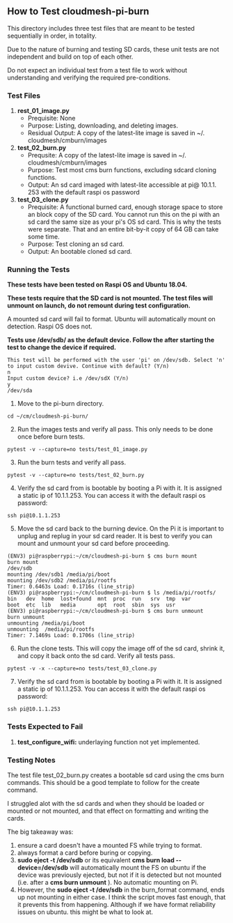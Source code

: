 ## How to Test cloudmesh-pi-burn

This directory includes three test files that are meant to be tested 
sequentially in order, in totality.

Due to the nature of burning and testing SD cards, these unit tests are not 
independent and build on top of each other.

Do not expect an individual test from a test file to work without 
understanding and verifying the required pre-conditions. 

### Test Files

1. **rest_01_image.py**
    - Prequisite: None
    - Purpose: Listing, downloading, and deleting images.
    - Residual Output: A copy of the latest-lite image is saved in ~/.
      cloudmesh/cmburn/images
2. **test_02_burn.py**
    - Prequsite: A copy of the latest-lite image is saved in ~/.
      cloudmesh/cmburn/images
    - Purpose: Test most cms burn functions, excluding sdcard cloning 
      functions.
    - Output: An sd card imaged with latest-lite accessible at pi@ 10.1.1.
      253 with the default raspi os password
3. **test_03_clone.py**
    - Prequisite: A functional burned card, enough storage space to store an 
      block copy of the SD card. You cannot run this on the pi with an sd 
      card the same size as your pi's OS sd card. This is why the tests were 
      separate. That and an entire bit-by-it copy of 64 GB can take some time.
    - Purpose: Test cloning an sd card.
    - Output: An bootable cloned sd card. 

### Running the Tests

**These tests have been tested on Raspi OS and Ubuntu 18.04.**

**These tests require that the SD card is not mounted. The test files will 
unmount on launch, do not remount during test configuration.** 

A mounted sd card will fail to format. Ubuntu will automatically mount on 
detection. Raspi OS does not.

**Tests use /dev/sdb/ as the default device. Follow the after starting the test 
to change the device if required.**

```
This test will be performed with the user 'pi' on /dev/sdb. Select 'n' to input custom devive. Continue with default? (Y/n)
n
Input custom device? i.e /dev/sdX (Y/n)
y
/dev/sda
```

1. Move to the pi-burn directory.

```
cd ~/cm/cloudmesh-pi-burn/
```

2. Run the images tests and verify all pass. This only needs to be done once 
   before burn tests. 
   
```
pytest -v --capture=no tests/test_01_image.py
```

3. Run the burn tests and verify all pass.

```
pytest -v --capture=no tests/test_02_burn.py
```

4. Verify the sd card from is bootable by booting a Pi with it. It is 
   assigned a static ip of 10.1.1.253. You can access it with the default 
   raspi os password:
   
```
ssh pi@10.1.1.253
```

5. Move the sd card back to the burning device. On the Pi it is important to 
   unplug and replug in your sd card reader. It is best to verify you can mount 
   and unmount your sd card before proceeding.
   
```
(ENV3) pi@raspberrypi:~/cm/cloudmesh-pi-burn $ cms burn mount
burn mount
/dev/sdb
mounting /dev/sdb1 /media/pi/boot
mounting /dev/sdb2 /media/pi/rootfs
Timer: 0.6463s Load: 0.1716s (line_strip)
(ENV3) pi@raspberrypi:~/cm/cloudmesh-pi-burn $ ls /media/pi/rootfs/
bin   dev  home  lost+found  mnt  proc  run   srv  tmp  var
boot  etc  lib   media       opt  root  sbin  sys  usr
(ENV3) pi@raspberrypi:~/cm/cloudmesh-pi-burn $ cms burn unmount
burn unmount
unmounting /media/pi/boot
unmounting  /media/pi/rootfs
Timer: 7.1469s Load: 0.1706s (line_strip)
```

   
6. Run the clone tests. This will copy the image off of the sd card, shrink 
   it, and copy it back onto the sd card. Verify all tests pass.
   
```
pytest -v -x --capture=no tests/test_03_clone.py
```

7. Verify the sd card from is bootable by booting a Pi with it. It is 
   assigned a static ip of 10.1.1.253. You can access it with the default 
   raspi os password:
   
```
ssh pi@10.1.1.253
```

### Tests Expected to Fail
1. **test_configure_wifi:** underlaying function not yet implemented.

### Testing Notes

The test file test_02_burn.py creates a bootable sd card using the cms burn 
commands. This should be a good template to follow for the create command. 

I struggled alot with the sd cards and when they should be loaded or mounted or not mounted, and that effect on formatting and writing the cards.

The big takeaway was:

1.    ensure a card doesn't have a mounted FS while trying to format.
2.    always format a card before buring or copying.
3.    **sudo eject -t /dev/sdb** or its equivalent **cms burn load 
      --device=/dev/sdb** will automatically mount the FS on ubuntu if the 
      device was previously ejected, but not if it is detected but not 
      mounted (i.e. after a **cms burn unmount** ). No automatic mounting on Pi.
4.    However, the **sudo eject -t /dev/sdb** in the burn_format command, 
      ends up 
      not mounting in either case. I think the script moves fast enough, that it prevents this from happening. Although if we have format reliability issues on ubuntu. this might be what to look at. 
